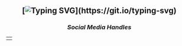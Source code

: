 <h2 align="center">

[![Typing SVG](https://readme-typing-svg.herokuapp.com?font=Fira+Code&pause=1000&color=F7F7F7&center=true&random=false&width=435&lines=Hey+im+actavis!;I+know+python%2C+js%2C+HTML%2C+and+more!)](https://git.io/typing-svg)

</h2>

<h3 align='center'><i>Social Media Handles</i></h3>
<p align='center'>

<table width="auto" align='center'>
<tr>
    <td align='center' width="auto">
        <a href="https://lanyard.cnrad.dev/api/1139759987166560346?bg=00000000&hideTimestamp=true&idleMessage=Probably%20doing%20something%20else..." alt="Discord"></a>
    </td>
</tr>
</table>
